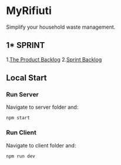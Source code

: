 # MyRifiuti
 Simplify your household waste management.

## 1* SPRINT
1.[The Product Backlog](https://docs.google.com/spreadsheets/d/1fSB404_ko7UfG_ONxX8HcZiFO44lBejs-oGBEsbrl7Y/edit?usp=sharing)
2.[Sprint Backlog](https://docs.google.com/spreadsheets/d/1sEuMaWGJOMdDcYxXcDykN0flDHW0HYY7jCWyfRluyfw/edit?usp=sharing)

## Local Start
### Run Server
Navigate to server folder and:
```
npm start
```
### Run Client
Navigate to client folder and:
```
npm run dev
```
